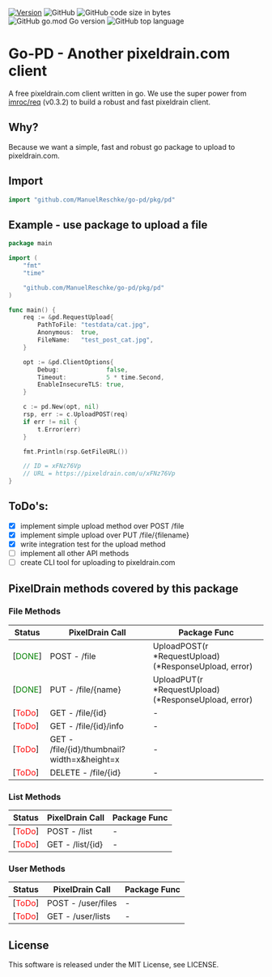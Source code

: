 [![Version](https://img.shields.io/github/v/release/ManuelReschke/go-pd)](https://github.com/ManuelReschke/go-pd/releases)
![GitHub](https://img.shields.io/github/license/ManuelReschke/go-pd)
![GitHub code size in bytes](https://img.shields.io/github/languages/code-size/ManuelReschke/go-pd)
![GitHub go.mod Go version](https://img.shields.io/github/go-mod/go-version/ManuelReschke/go-pd)
![GitHub top language](https://img.shields.io/github/languages/top/ManuelReschke/go-pd)

# Go-PD - Another pixeldrain.com client

A free pixeldrain.com client written in go. We use the super power from [imroc/req](https://github.com/imroc/req) (v0.3.2) to build a robust and fast pixeldrain client.

## Why?

Because we want a simple, fast and robust go package to upload to pixeldrain.com.

## Import

```go
import "github.com/ManuelReschke/go-pd/pkg/pd"
```

## Example - use package to upload a file

```go
package main

import (
	"fmt"
	"time"

	"github.com/ManuelReschke/go-pd/pkg/pd"
)

func main() {
	req := &pd.RequestUpload{
		PathToFile: "testdata/cat.jpg",
		Anonymous:  true,
		FileName:   "test_post_cat.jpg",
	}

	opt := &pd.ClientOptions{
		Debug:             false,
		Timeout:           5 * time.Second,
		EnableInsecureTLS: true,
	}

	c := pd.New(opt, nil)
	rsp, err := c.UploadPOST(req)
	if err != nil {
		t.Error(err)
	}

	fmt.Println(rsp.GetFileURL())

    // ID = xFNz76Vp
    // URL = https://pixeldrain.com/u/xFNz76Vp
}
```
## ToDo's:

- [x] implement simple upload method over POST /file
- [x] implement simple upload over PUT /file/{filename}
- [x] write integration test for the upload method
- [ ] implement all other API methods
- [ ] create CLI tool for uploading to pixeldrain.com

## PixelDrain methods covered by this package

### File Methods
| Status  |  PixelDrain Call |  Package Func |
|---|---|---|
|  [<span style="color:green">DONE</span>] | POST - /file  | UploadPOST(r *RequestUpload) (*ResponseUpload, error)  |
|  [<span style="color:green">DONE</span>] | PUT - /file/{name}  |  UploadPUT(r *RequestUpload) (*ResponseUpload, error) |
|  [<span style="color:red">ToDo</span>] | GET - /file/{id}  | -  |
|  [<span style="color:red">ToDo</span>] | GET - /file/{id}/info |  - |
|  [<span style="color:red">ToDo</span>] | GET - /file/{id}/thumbnail?width=x&height=x | -  |
|  [<span style="color:red">ToDo</span>] | DELETE - /file/{id}  | -  |
### List Methods
| Status  |  PixelDrain Call |  Package Func |
|---|---|---|
|  [<span style="color:red">ToDo</span>] | POST - /list | -  |
|  [<span style="color:red">ToDo</span>] | GET - /list/{id} | -  |
### User Methods
| Status  |  PixelDrain Call |  Package Func |
|---|---|---|
|  [<span style="color:red">ToDo</span>] | POST - /user/files | -  |
|  [<span style="color:red">ToDo</span>] | GET - /user/lists | -  |

## License

This software is released under the MIT License, see LICENSE.
